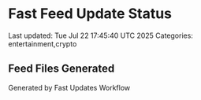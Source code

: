 # Fast Feed Update Status
Last updated: Tue Jul 22 17:45:40 UTC 2025
Categories: entertainment,crypto

## Feed Files Generated

Generated by Fast Updates Workflow
